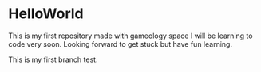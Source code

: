 # HelloWorld
This is my first repository made with gameology space
I will be learning to code very soon. Looking forward to get stuck but have fun learning. 

This is my first branch test. 

